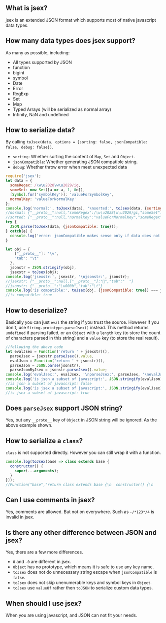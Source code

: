 ## What is jsex?
jsex is an extended JSON format which supports most of native javascript data types.


## How many data types does jsex support?
As many as possible, including:
* All types supported by JSON
* function
* bigint
* symbol
* Date
* Error
* RegExp
* Set
* Map
* Typed Arrays (will be serialized as normal array)
* Infinity, NaN and undefined


## How to serialize data?
By calling `toJsex(data, options = {sorting: false, jsonCompatible: false, debug: false})`.
* `sorting`: Whether sorting the content of `Map`, `Set` and `Object`.
* `jsonCompatible`: Whether generating JSON compatible string.
* `debug`: Whether throw error when meet unexpected data
```javascript
require('jsex');
let data = {
  someRegex: /\w\u2028\w\u2029/ig,
  someSet: new Set([a => a, 1, 0n]),
  [Symbol.for('symbolKey')]: 'valueForSymbolKey',
  normalKey: 'valueForNormalKey'
};
console.log('normal:', toJsex(data), '\nsorted:', toJsex(data, {sorting: true}));
//normal: {"__proto__":null,"someRegex":/\w\u2028\w\u2029/gi,"someSet":new Set([Function("a","return a"),1,0n]),"normalKey":"valueForNormalKey",[Symbol.for("symbolKey")]:"valueForSymbolKey"}
//sorted: {"__proto__":null,"normalKey":"valueForNormalKey","someRegex":/\w\u2028\w\u2029/gi,"someSet":new Set([0n,1,Function("a","return a")]),[Symbol.for("symbolKey")]:"valueForSymbolKey"}
try {
  JSON.parse(toJsex(data, {jsonCompatible: true}));
} catch(e) {
  console.log('error: jsonCompatible makes sense only if data does not contain extended types');
}

let obj = {
    ["__proto__"]: '\v',
    "tab": "\t"
  },
  jsonstr = JSON.stringify(obj),
  jsexstr = toJsex(obj);
console.log('jsexstr:', jsexstr, '\njsonstr:', jsonstr);
//jsexstr: {"__proto__":null,["__proto__"]:"","tab":"	"} 
//jsonstr: {"__proto__":"\u000b","tab":"\t"}
console.log('is compatible:', toJsex(obj, {jsonCompatible: true}) === jsonstr);
//is compatible: true
```


## How to deserialize?
Basically you can just `eval` the string if you trust the source. However if you don't, use `String.prototype.parseJsex()` instead. This method returns `undefined` if parsing failed, or an `Object` with a `length` key (to store the count of characters parsed in this string) and a `value` key (to store the real result).
```javascript
//following the above code
let evalJsex = Function('return ' + jsexstr)(),
  parseJsex = jsexstr.parseJsex().value,
  evalJson = Function('return ' + jsonstr)(),
  parseJson = JSON.parse(jsonstr),
  parseJsonByJsex = jsonstr.parseJsex().value;
console.log('evalJsex:', evalJsex, '\nparseJsex:', parseJsex, '\nevalJson:', evalJson, '\nparseJson:', parseJson, '\nparseJsonByJsex:', parseJsonByJsex);
console.log('is json a subset of javascript:', JSON.stringify(evalJson) === JSON.stringify(parseJson));
//is json a subset of javascript: false
console.log('is jsex a subset of javascript:', JSON.stringify(evalJsex) === JSON.stringify(parseJsex) && JSON.stringify(evalJson) === JSON.stringify(parseJsonByJsex));
//is jsex a subset of javascript: true
```


## Does `parseJsex` support JSON string?
Yes, but any `__proto__` key of `Object` in JSON string will be ignored. As the above example shown.


## How to serialize a `class`?
`class` is not supported directly. However you can still wrap it with a function.
```javascript
console.log(toJsex(base => class extends base {
  constructor() {
    super(...arguments);
  }
}));
//Function("base","return class extends base {\n  constructor() {\n    super(...arguments);\n  }\n}")
```


## Can I use comments in jsex?
Yes, comments are allowed. But not on everywhere. Such as `-/*123*/4` is invalid in jsex.


## Is there any other difference between JSON and jsex?
Yes, there are a few more differences.
* `0` and `-0` are different in jsex.
* `Object` has no prototype, which means it is safe to use any key name.
* `toJsex` does not do unnecessary string escape when `jsonCompatible` is `false`.
* `toJsex` does not skip unenumerable keys and symbol keys in `Object`.
* `toJsex` use `valueOf` rather then `toJSON` to serialize custom data types.


## When should I use jsex?
When you are using javascript, and JSON can not fit your needs.